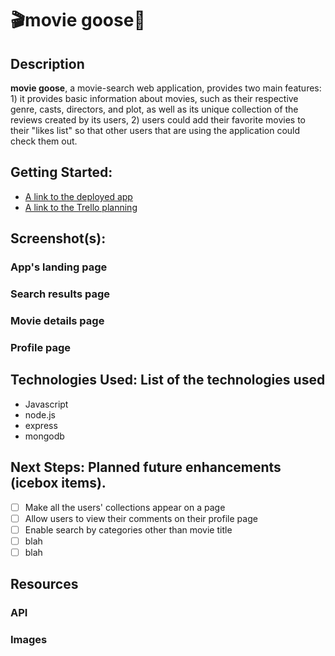 # 🎬movie goose🐥

## Description

**movie goose**, a movie-search web application, provides two main features: 1\) it provides basic information about movies, such as their respective genre, casts, directors, and plot, as well as its unique collection of the reviews created by its users, 2\) users could add their favorite movies to their "likes list" so that other users that are using the application could check them out. 



## Getting Started: 
- [A link to the deployed app](https://movie-goose.herokuapp.com)
- [A link to the Trello planning](https://trello.com/b/dnfntKkm/unit2-project)

## Screenshot(s): 

### App's landing page

### Search results page

### Movie details page

### Profile page


## Technologies Used: List of the technologies used
- Javascript
- node.js
- express
- mongodb


## Next Steps: Planned future enhancements (icebox items).
- [ ] Make all the users' collections appear on a page
- [ ] Allow users to view their comments on their profile page
- [ ] Enable search by categories other than movie title
- [ ] blah
- [ ] blah

## Resources
### API
### Images
